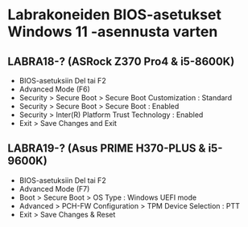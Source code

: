 # Labrakoneiden BIOS-asetukset Windows 11 -asennusta varten

## LABRA18-? (ASRock Z370 Pro4 & i5-8600K)

 - BIOS-asetuksiin Del tai F2
 - Advanced Mode (F6)
 - Security > Secure Boot > Secure Boot Customization : Standard
 - Security > Secure Boot > Secure Boot : Enabled
 - Security > Inter(R) Platform Trust Technology : Enabled
 - Exit > Save Changes and Exit

## LABRA19-? (Asus PRIME H370-PLUS & i5-9600K)

 - BIOS-asetuksiin Del tai F2
 - Advanced Mode (F7)
 - Boot > Secure Boot > OS Type : Windows UEFI mode
 - Advanced > PCH-FW Configuration > TPM Device Selection : PTT
 - Exit > Save Changes & Reset
